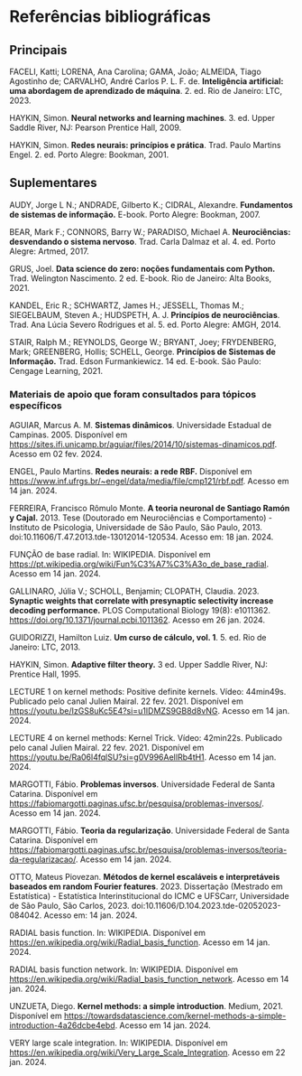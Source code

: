 # Referências bibliográficas

## Principais

<!-- AGGARWAL, Charu C. **Neural networks and deep learning: a textbook**. 2. ed. Cham: Springer, 2023. -->

FACELI, Katti; LORENA, Ana Carolina; GAMA, João; ALMEIDA, Tiago Agostinho de; CARVALHO, André Carlos P. L. F. de. **Inteligência artificial: uma abordagem de aprendizado de máquina**. 2. ed. Rio de Janeiro: LTC, 2023.

<!-- FÁVERO, Luiz Paulo; BELFIORE, Patrícia. **Manual de análise de dados: estatística e machine learning com Excel, SPSS, Stata, R e Python.** 2. ed. Rio de Janeiro: LTC, 2024. -->

HAYKIN, Simon. **Neural networks and learning machines**. 3. ed. Upper Saddle River, NJ: Pearson Prentice Hall, 2009.

HAYKIN, Simon. **Redes neurais: princípios e prática**. Trad. Paulo Martins Engel. 2. ed. Porto Alegre: Bookman, 2001.

<!-- MORETTIN, Pedro Alberto; SINGER, Júlio da Motta. **Estatística e ciência de dados.** 1. ed. Rio de Janeiro: LTC, 2023. -->

<!-- RUSSEL, Stuart J.; NORVIG, Peter. **Inteligência artificial: uma abordagem moderna**. Trad. Daniel Vieira; Flávio Soares Corrêa da Silva. 4. ed. Rio de Janeiro: GEN LTC, 2022. -->

## Suplementares

AUDY, Jorge L N.; ANDRADE, Gilberto K.; CIDRAL, Alexandre. **Fundamentos de sistemas de informação.** E-book. Porto Alegre: Bookman, 2007.

BEAR, Mark F.; CONNORS, Barry W.; PARADISO, Michael A. **Neurociências: desvendando o sistema nervoso**. Trad. Carla Dalmaz et al. 4. ed. Porto Alegre: Artmed, 2017.

<!-- CHURCHLAND, Patricia Smith; SEJNOWSKI, Terrence J. **The computational brain**. 25th Anniversary ed. Cambridge, MA: The MIT Press, 2017. -->

<!-- CORMEN, Thomas H.; LEISERSON, Charles E.; RIVEST, Ronald L.; STEIN, Clifford. **Algoritmos: teoria e prática**. Trad. Arlete Simille Marques. 3. ed. Rio de Janeiro: Elsevier, 2012.

CORMEN, Thomas H.; LEISERSON, Charles E.; RIVEST, Ronald L.; STEIN, Clifford. **Introduction to algorithms**. 4. ed. Cambridge, MA: The MIT Press, 2022. -->

GRUS, Joel. **Data science do zero: noções fundamentais com Python.** Trad. Welington Nascimento. 2 ed. E-book. Rio de Janeiro: Alta Books, 2021.

<!-- IZBICKI, Rafael; DOS SANTOS, Tiago Mendonça. **Aprendizado de máquina: uma abordagem estatística**. São Carlos: Rafael Izbicki, 2020. -->

KANDEL, Eric R.; SCHWARTZ, James H.; JESSELL, Thomas M.; SIEGELBAUM, Steven A.; HUDSPETH, A. J. **Princípios de neurociências**. Trad. Ana Lúcia Severo Rodrigues et al. 5. ed. Porto Alegre: AMGH, 2014.

<!-- LUGER, George F. **Inteligência artificial**. Trad. Daniel Vieira. 6. ed. São Paulo: Pearson, 2013. -->

<!-- MORETTIN, Pedro Alberto; BUSSAB, Wilton de Oliveira. **Estatística básica**. 10. ed. São Paulo: SaraivaUni, 2023. -->

STAIR, Ralph M.; REYNOLDS, George W.; BRYANT, Joey; FRYDENBERG, Mark; GREENBERG, Hollis; SCHELL, George. **Princípios de Sistemas de Informação.** Trad. Edson Furmankiewicz. 14 ed. E-book. São Paulo: Cengage Learning, 2021.

### Materiais de apoio que foram consultados para tópicos específicos

AGUIAR, Marcus A. M. **Sistemas dinâmicos**. Universidade Estadual de Campinas. 2005. Disponível em <https://sites.ifi.unicamp.br/aguiar/files/2014/10/sistemas-dinamicos.pdf>. Acesso em 02 fev. 2024.

ENGEL, Paulo Martins. **Redes neurais: a rede RBF.** Disponível em <https://www.inf.ufrgs.br/~engel/data/media/file/cmp121/rbf.pdf>. Acesso em 14 jan. 2024.

FERREIRA, Francisco Rômulo Monte. **A teoria neuronal de Santiago Ramón y Cajal.** 2013. Tese (Doutorado em Neurociências e Comportamento) - Instituto de Psicologia, Universidade de São Paulo, São Paulo, 2013. doi:10.11606/T.47.2013.tde-13012014-120534. Acesso em: 18 jan. 2024.

FUNÇÃO de base radial. In: WIKIPEDIA. Disponível em <https://pt.wikipedia.org/wiki/Fun%C3%A7%C3%A3o_de_base_radial>. Acesso em 14 jan. 2024.

GALLINARO, Júlia V.; SCHOLL, Benjamin; CLOPATH, Claudia. 2023. **Synaptic weights that correlate with presynaptic selectivity increase decoding performance.** PLOS Computational Biology 19(8): e1011362. <https://doi.org/10.1371/journal.pcbi.1011362>. Acesso em 26 jan. 2024.

GUIDORIZZI, Hamilton Luiz. **Um curso de cálculo, vol. 1**. 5. ed. Rio de Janeiro: LTC, 2013.

HAYKIN, Simon. **Adaptive filter theory.** 3 ed. Upper Saddle River, NJ: Prentice Hall, 1995.

LECTURE 1 on kernel methods: Positive definite kernels. Vídeo: 44min49s. Publicado pelo canal Julien Mairal. 22 fev. 2021. Disponível em <https://youtu.be/IzGS8uKc5E4?si=u1IDMZS9GB8d8vNG>. Acesso em 14 jan. 2024.

LECTURE 4 on kernel methods: Kernel Trick. Vídeo: 42min22s. Publicado pelo canal Julien Mairal. 22 fev. 2021. Disponível em <https://youtu.be/Ra06l4fqlSU?si=g0V996AeIlRb4tH1>. Acesso em 14 jan. 2024.

MARGOTTI, Fábio. **Problemas inversos**. Universidade Federal de Santa Catarina. Disponível em <https://fabiomargotti.paginas.ufsc.br/pesquisa/problemas-inversos/>. Acesso em 14 jan. 2024.

MARGOTTI, Fábio. **Teoria da regularização**. Universidade Federal de Santa Catarina. Disponível em <https://fabiomargotti.paginas.ufsc.br/pesquisa/problemas-inversos/teoria-da-regularizacao/>. Acesso em 14 jan. 2024.

OTTO, Mateus Piovezan. **Métodos de kernel escaláveis e interpretáveis baseados em random Fourier features**. 2023. Dissertação (Mestrado em Estatística) - Estatística Interinstitucional do ICMC e UFSCarr, Universidade de São Paulo, São Carlos, 2023. doi:10.11606/D.104.2023.tde-02052023-084042. Acesso em: 14 jan. 2024.

RADIAL basis function. In: WIKIPEDIA. Disponível em <https://en.wikipedia.org/wiki/Radial_basis_function>. Acesso em 14 jan. 2024.

RADIAL basis function network. In: WIKIPEDIA. Disponível em <https://en.wikipedia.org/wiki/Radial_basis_function_network>. Acesso em 14 jan. 2024.

UNZUETA, Diego. **Kernel methods: a simple introduction**. Medium, 2021. Disponível em <https://towardsdatascience.com/kernel-methods-a-simple-introduction-4a26dcbe4ebd>. Acesso em 14 jan. 2024.

VERY large scale integration. In: WIKIPEDIA. Disponível em <https://en.wikipedia.org/wiki/Very_Large_Scale_Integration>. Acesso em 22 jan. 2024.
